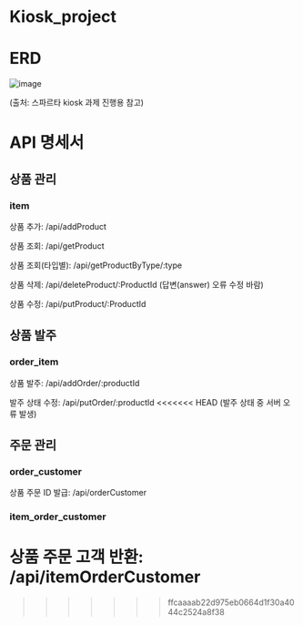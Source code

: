 # Kiosk_project

# ERD

![image](https://github.com/gajigaji04/Kiosk_Project/assets/132813209/125acb4d-3b6a-4a4d-9c2f-6fa95c9dff8b)

(출처: 스파르타 kiosk 과제 진행용 참고)

# API 명세서

## 상품 관리

### item

상품 추가:
/api/addProduct

상품 조회:
/api/getProduct

상품 조회(타입별):
/api/getProductByType/:type

상품 삭제:
/api/deleteProduct/:ProductId
(답변(answer) 오류 수정 바람)

상품 수정:
/api/putProduct/:ProductId

## 상품 발주

### order_item

상품 발주:
/api/addOrder/:productId

발주 상태 수정:
/api/putOrder/:productId
<<<<<<< HEAD
(발주 상태 중 서버 오류 발생)

## 주문 관리

### order_customer

상품 주문 ID 발급:
/api/orderCustomer

### item_order_customer

상품 주문 고객 반환:
/api/itemOrderCustomer
=======
>>>>>>> ffcaaaab22d975eb0664d1f30a4044c2524a8f38
